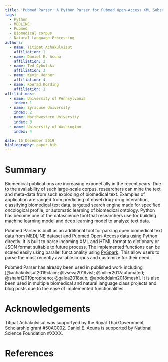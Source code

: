 ```yaml
---
title: 'Pubmed Parser: A Python Parser for Pubmed Open-Access XML Subset and MEDLINE XML Dataset'
tags:
  - Python
  - MEDLINE
  - Pubmed
  - Biomedical corpus
  - Natural Language Processing
authors:
  - name: Titipat Achakulvisut
    affiliation: 1
  - name: Daniel E. Acuna
    affiliation: 2
  - name: Ted Cybulski
    affiliation: 3
  - name: Kevin Henner
    affiliation: 4
  - name: Konrad Kording
    affiliation: 1
affiliations:
  - name: University of Pennsylvania
    index: 1
  - name: Syracuse University
    index: 2
  - name: Northwestern University
    index: 3
  - name: University of Washington
    index: 4

date: 15 December 2019
bibliography: paper.bib
---
```


# Summary

Biomedical publications are increasing exponetially in the recent years. Due to the availability of such large-scale corpus, researchers can mine the text and meta-data from such exploding of biomedical text. Examples of application are ranged from predicting of novel drug-drug interaction, classifying biomedical text data, targeted search engine made for specified oncological profile, or automatic learning of biomedical ontology. Python has become one of the datascience tool that researchers use for building machine learning model and deep learning model to analyze text data.

Pubmed Parser is built as an additional tool for parsing open biomedical text data from MEDLINE dataset and Pubmed Open-Access data using Python directly. It is built to parse incoming XML and HTML format to dictionary or JSON format suitable to future process. The implemented functions can be scaled easily using parallel functionality using [PySpark](https://spark.apache.org/). This allow users to parse the most recently available corpus and customize for their need.

Pubmed Parser has already been used in published work including [@achakulvisut2019claim; @vseva2019vist; @miller2017automated; @shahri2019propheno; @galea2018sub; @abdeddaim2018mesh]. It is also been used in multiple biomedical and natural language class projects and blog posts due to the ease of implemented functionalities.


# Acknowledgements

Titipat Achakulvisut was supportyed by the Royal Thai Government Scholarship grant #50AC002. Daniel E. Acuna is supported by National Science Foundation #XXXX.

# References